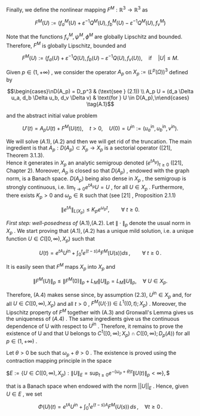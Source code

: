 Finally, we define the nonlinear mapping  $F^M : \mathbb{R}^3 \to \mathbb{R}^3$  as

$$F^{M}(U) := (f_{a}^{M}(U) + \varepsilon^{-1}Q^{M}(U), f_{b}^{M}(U) - \varepsilon^{-1}Q^{M}(U), f_{v}^{M})$$

Note that the functions  $f_{\nu}^{M}, \psi^{M}, \phi^{M}$  are globally Lipschitz and bounded. Therefore,  $F^M$  is globally Lipschitz, bounded and

$$F^{M}(U) := (f_{a}(U) + \varepsilon^{-1}Q(U), f_{b}(U) - \varepsilon^{-1}Q(U), f_{v}(U)), \quad \text{if} \quad |U| \leq M.$$

Given  $p \in (1, +\infty)$ , we consider the operator  $A_p$  on  $X_p := (L^p(\Omega))^3$  defined by

$$\begin{cases}\nD(A_p) = D_p^3 & (\text{see } (2.1)) \\
A_p U = (d_a \Delta u_a, d_b \Delta u_b, d_v \Delta v) & \text{for } U \in D(A_p),\n\end{cases} \tag{A.1}$$

and the abstract initial value problem

$$U'(t) = A_p U(t) + F^M(U(t)), \quad t > 0, \quad U(0) = U^{\text{in}} := (u_a^{\text{in}}, u_b^{\text{in}}, v^{\text{in}}). \tag{A.2}$$

We will solve  $(A.1),(A.2)$  and then we will get rid of the truncation. The main ingredient is that  $A_p: D(A_p) \subset X_p \to X_p$  is a sectorial operator ([21], Theorem 3.1.3).<br>Hence it generates in  $X_p$  an analytic semigroup denoted  $(e^{tA_p})_{t\geq 0}$  ([21], Chapter 2). Moreover,  $A_p$  is closed so that  $D(A_p)$ , endowed with the graph norm, is a Banach space.  $D(A_p)$  being also dense in  $X_p$ , the semigroup is strongly continuous, i.e.  $\lim_{t\to 0} e^{tA_p}U = U$ , for all  $U \in X_p$ . Furthermore, there exists  $K_p > 0$  and  $\omega_p \in \mathbb{R}$ such that (see  $[21]$ , Proposition 2.1.1)

$$\|e^{tA}\|_{L(X_p)} \le K_p e^{\omega_p t}, \qquad \forall \ t \ge 0. \tag{A.3}$$

*First step: well-posedness of* (A.1),(A.2). Let  $\|\cdot\|_p$  denote the usual norm in  $X_p$ . We start proving that  $(A.1),(A.2)$  has a unique mild solution, i.e. a unique function  $U \in C([0,\infty),X_p)$  such that

$$U(t) = e^{tA}U^{\text{in}} + \int_0^t e^{(t-s)A} F^M(U(s)) ds \,, \qquad \forall \ t \ge 0 \,. \tag{A.4}$$

It is easily seen that  $F^M$  maps  $X_p$  into  $X_p$  and

$$\|F^{M}(U)\|_{p} \le \|F^{M}(0)\|_{p} + L_{M}\|U\|_{p} = L_{M}\|U\|_{p}, \quad \forall \ U \in X_{p}. \tag{A.5}$$

Therefore, (A.4) makes sense since, by assumption (2.3),  $U^{\text{in}} \in X_p$  and, for all  $U \in C([0,\infty), X_p)$  and all  $t > 0$ ,  $F^M(U(\cdot)) \in L^1((0,t); X_p)$ . Moreover, the Lipschitz property of  $F^M$  together with (A.3) and Gronwall's Lemma gives us the uniqueness of  $(A.4)$ . The same ingredients give us the continuous dependence of U with respect to  $U^{\text{in}}$ . Therefore, it remains to prove the existence of U and that U belongs to  $C^1([0,\infty); X_p) \cap C([0,\infty); D_p(A))$  for all  $p \in (1, +\infty)$ .

Let  $\theta > 0$  be such that  $\omega_p + \theta > 0$ . The existence is proved using the contraction mapping principle in the space

$$E := \{ U \in C([0,\infty), X_p) : \|U\|_E = \sup_{t \ge 0} e^{-(\omega_p + \theta)t} \|U(t)\|_p < \infty \},\$$

that is a Banach space when endowed with the norm  $||U||_E$ . Hence, given  $U \in E$ ,  $\text{we set}$ 

$$\Phi(U)(t) = e^{tA}U^{\text{in}} + \int_0^t e^{(t-s)A} F^M(U(s)) \, ds \,, \quad \forall t \ge 0 \,.$$